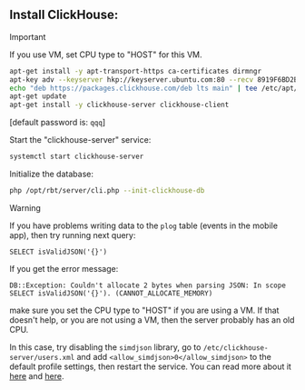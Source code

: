 ## Install ClickHouse:

> [!IMPORTANT]
>
> If you use VM, set CPU type to "HOST" for this VM.

```bash
apt-get install -y apt-transport-https ca-certificates dirmngr
apt-key adv --keyserver hkp://keyserver.ubuntu.com:80 --recv 8919F6BD2B48D754
echo "deb https://packages.clickhouse.com/deb lts main" | tee /etc/apt/sources.list.d/clickhouse.list
apt-get update
apt-get install -y clickhouse-server clickhouse-client
```

[default password is: ```qqq```]

Start the "clickhouse-server" service:

```bash
systemctl start clickhouse-server
```

Initialize the database:

```bash
php /opt/rbt/server/cli.php --init-clickhouse-db
```

> [!WARNING]
>
> If you have problems writing data to the ```plog``` table (events in the mobile app), then try running next query:
>
> ```clickhouse
> SELECT isValidJSON('{}')
> ```
>
> If you get the error message:
>
> ```
> DB::Exception: Couldn't allocate 2 bytes when parsing JSON: In scope SELECT isValidJSON('{}'). (CANNOT_ALLOCATE_MEMORY)
> ```
>
> make sure you set the CPU type to "HOST" if you are using a VM.
> If that doesn't help, or you are not using a VM, then the server probably has an old CPU.
>
> In this case, try disabling the ```simdjson``` library,
> go to ```/etc/clickhouse-server/users.xml```
> and add ```<allow_simdjson>0</allow_simdjson>``` to the default profile settings, then restart the service.
> You can read more about it [here](https://github.com/ClickHouse/ClickHouse/issues/60661#issuecomment-1979949562)
> and [here](https://github.com/ClickHouse/ClickHouse/issues/66045#issuecomment-2258550489).
